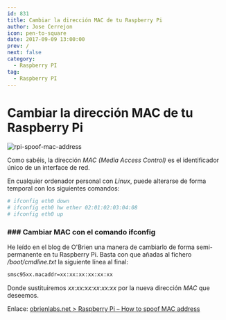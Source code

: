 ```yaml
---
id: 831
title: Cambiar la dirección MAC de tu Raspberry Pi
author: Jose Cerrejon
icon: pen-to-square
date: 2017-09-09 13:00:00
prev: /
next: false
category:
  - Raspberry PI
tag:
  - Raspberry PI
---
```


# Cambiar la dirección MAC de tu Raspberry Pi

![rpi-spoof-mac-address](/images/2017/09/rpi-spoof-mac-address.png)

Como sabéis, la dirección *MAC (Media Access Control)* es el identificador único de un interface de red. 

En cualquier ordenador personal con *Linux*, puede alterarse de forma temporal con los siguientes comandos:

```bash
# ifconfig eth0 down
# ifconfig eth0 hw ether 02:01:02:03:04:08
# ifconfig eth0 up
```
### ###  Cambiar MAC con el comando ifconfig

He leído en el blog de O'Brien una manera de cambiarlo de forma semi-permanente en tu Raspberry Pi. Basta con que añadas al fichero */boot/cmdline.txt* la siguiente línea al final:

```bash
smsc95xx.macaddr=xx:xx:xx:xx:xx:xx
```

Donde sustituiremos *xx:xx:xx:xx:xx:xx* por la nueva dirección *MAC* que deseemos.

Enlace: [obrienlabs.net > Raspberry Pi – How to spoof MAC address](https://obrienlabs.net/raspberry-pi-spoof-mac-address/)